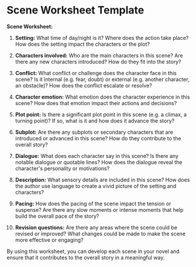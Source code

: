 # Scene Worksheet Template

**Scene Worksheet:**

1. **Setting:** What time of day/night is it? Where does the action take place? How does the setting impact the characters or the plot?
   
2. **Characters involved:** Who are the main characters in this scene? Are there any new characters introduced? How do they fit into the story?
   
3. **Conflict:** What conflict or challenge does the character face in this scene? Is it internal (e.g. fear, doubt) or external (e.g. another character, an obstacle)? How does the conflict escalate or resolve?
   
4. **Character emotion:** What emotion does the character experience in this scene? How does that emotion impact their actions and decisions?
   
5. **Plot point:** Is there a significant plot point in this scene (e.g. a climax, a turning point)? If so, what is it and how does it advance the story?
   
6. **Subplot:** Are there any subplots or secondary characters that are introduced or advanced in this scene? How do they contribute to the overall story?
   
7. **Dialogue:** What does each character say in this scene? Is there any notable dialogue or quotable lines? How does the dialogue reveal the character's personality or motivations?
   
8. **Description:** What sensory details are included in this scene? How does the author use language to create a vivid picture of the setting and characters?
   
9. **Pacing:** How does the pacing of the scene impact the tension or suspense? Are there any slow moments or intense moments that help build the overall pace of the story?
   
10. **Revision questions:** Are there any areas where the scene could be revised or improved? What changes could be made to make the scene more effective or engaging?

By using this worksheet, you can develop each scene in your novel and ensure that it contributes to the overall story in a meaningful way. 